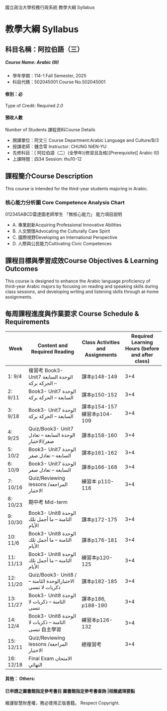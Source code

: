 國立政治大學校務行政系統 教學大綱 Syllabus
# 教學大綱 Syllabus
##  科目名稱：阿拉伯語（三） 
#####  Course Name: Arabic (III)
  * 學年學期：114-1 Fall Semester, 2025 
  * 科目代碼：502045001 Course No.502045001
#### 修別：必
Type of Credit: Required 
_2.0_
#### 預收人數
Number of Students
課程資料Course Details
  * 開課單位：阿文三 Course Department:Arabic Language and Culture/B/3 
  * 授課老師：鍾念雩 Instructor: CHUNG NIEN-YU 
  * 先修科目：[ 阿拉伯語（二）(全學年)(修習且及格)]Prerequisite([ Arabic II])
  * 上課時間：四34 Session: thu10-12
##  課程簡介Course Description
This course is intended for the third-year students majoring in Arabic.
###  核心能力分析圖 Core Competence Analysis Chart
012345ABCD雷達圖老師學生
「無核心能力」 
能力項目說明
  * A. 專業創新Acquiring Professional Innovative Abilities
  * B. 人文關懷Advocating the Culturally Care Spirit
  * C. 國際視野Developing an International Perspective 
  * D. 人際與公民能力Cultivating Civic Competences
##  課程目標與學習成效Course Objectives & Learning Outcomes 
This course is designed to enhance the Arabic language proficiency of third-year Arabic majors by focusing on reading and speaking skills during class sessions, and developing writing and listening skills through at-home assignments.
##  每周課程進度與作業要求 Course Schedule & Requirements
Week |  Content and Required Reading |  Class Activities and Assignments |  Required Learning Hours (before and after class)  
---|---|---|---  
1: 9/4 |  複習考 Book3- Unit7 الوحدة السابعة – الحركة بركة |  課本p148-149 |  3+4  
2: 9/11 |  Book3- Unit7 الوحدة السابعة – الحركة بركة |  課本p150-152 |  3+4  
3: 9/18 |  Book3- Unit7 الوحدة السابعة – الحركة بركة |  課本p154-157 練習本p104-109 |  3+4  
4: 9/25 |  Quiz/Book3- Unit7 الوحدة السابعة – تعادل صفر/الاختبار |  課本p158-160 |  3+4  
5: 10/2 |  Book3- Unit7 الوحدة السابعة – تعادل صفر |  課本p161-162 |  3+4  
6: 10/9 |  Book3- Unit7 الوحدة السابعة – تعادل صفر |  課本p166-168 |  3+4  
7: 10/16 |  Quiz/Reviewing lessons المراجعة/الاختبار |  練習本 p110-116 |  3+4  
8: 10/23 |  期中考 Mid-term |  |   
9: 10/30 |  Book3- Unit8 الوحدة الثامنة – ما أجمل تلك الأيام |  課本p172-175 |  3+4  
10: 11/6 |  Book3- Unit8 الوحدة الثامنة – ما أجمل تلك الأيام |  課本p176-181 |  3+4  
11: 11/13 |  Book3- Unit8 الوحدة الثامنة – ما أجمل تلك الأيام |  練習本p120-125 |  3+4  
12: 11/20 |  Quiz/Book3- Unit8 /الاختبارالوحدة الثامنة – ذكريات لا تنسى |  課本p182-185 |  3+4  
13: 11/27 |  Book3- Unit8 الوحدة الثامنة – ذكريات لا تنسى |  課本p186, p188-190 |  3+4  
14: 12/4 |  Book3- Unit8 الوحدة الثامنة – ذكريات لا تنسى 自主學習 |  練習本p126-132 |  3+4  
15: 12/11 |  Quiz/Reviewing lessons المراجعة/الاختبار |  總複習考 |  3+4  
16: 12/18 |  Final Exam الامتحان النهائي |  |   
####  其他： Others:
####  已申請之圖書館指定參考書目  圖書館指定參考書查詢 |相關處理要點
維護智慧財產權，務必使用正版書籍。 Respect Copyright.
